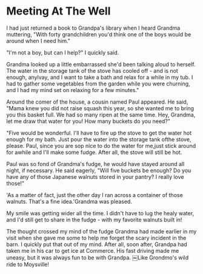 Meeting At The Well
===================

I had just returned a book to Grandpa's library when I heard Grandma muttering, "With
forty grandchildren you'd think one of the boys would be around when I need him."

"I'm not a boy, but can I help?" I quickly said.

Grandma looked up a little embarrassed she'd been talking aloud to herself. The water
in the storage tank of the stove has cooled off - and is not enough, anylvay, and I
want to take a bath and relax for a while in my tub. I had to gather some vegetables
from the garden while you were churning, and I had my mind set on relaxing for a few
minutes."

Around the comer of the house, a cousin named Paul appeared. He said, "Mama knew you
did not raise squash this year, so she wanted me to bring you this basket full. We
had so many ripen at the same time. Hey, Grandma, let me draw that water for you! How
many buckets do you need?"

"Five would be wonderful. I'll have to fire up the stove to get the water hot enough
for my bath. Just pour the water into the storage tank ofthe stove, please. Paul,
since you are sop nice to do the water for me,just stick around for awhile and I'll
make some fudge. After all, the stove will still be hot.

Paul was so fond of Grandma's fudge, he would have stayed around all night, if
necessary. He said eagerly, "Will five buckets be enough? Do you have any of those
Japanese walnuts stored in your pantry? I really love those!"

'As a matter of fact, just the other day I ran across a container of those walnuts.
That's a fine idea.'Grandma was pleased.

My smile was getting wider all the time. I didn't have to lug the healy water, and
I'd still get to share in the fudge - with my favorite walnuts built in!

The thought crossed my mind of the fudge Grandma had made earlier in my visit when
she gave me some to help me forget the scary incident in the barn. I quickly put that
out of my mind. After all, soon after, Grandpa had taken me in his car to get ice at
Commerce. His fast driving made me uneasy, but it was always fun to be with Grandpa.
￼Like Grondmo's wild ride to Moysville!

